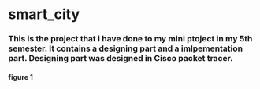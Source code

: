# smart_city

### This is the project that i have done to my mini ptoject in my 5th semester. It contains a designing part and a imlpementation part.  Designing part was designed in Cisco packet tracer. 

#### figure 1


